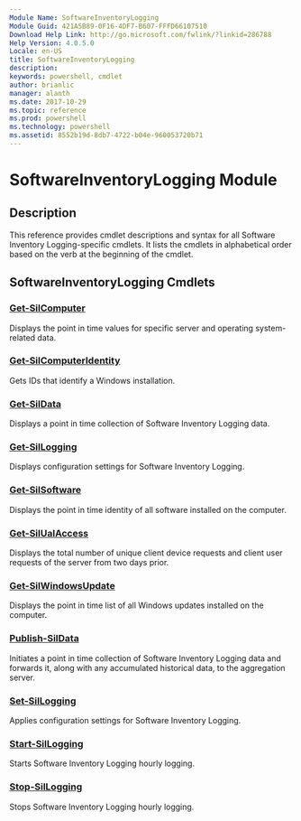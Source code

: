 ```yaml
---
Module Name: SoftwareInventoryLogging
Module Guid: 421A5B89-0F16-4DF7-B607-FFFD66107510
Download Help Link: http://go.microsoft.com/fwlink/?linkid=286788
Help Version: 4.0.5.0
Locale: en-US
title: SoftwareInventoryLogging
description: 
keywords: powershell, cmdlet
author: brianlic
manager: alanth
ms.date: 2017-10-29
ms.topic: reference
ms.prod: powershell
ms.technology: powershell
ms.assetid: 8552b19d-8db7-4722-b04e-960053720b71
---
```


# SoftwareInventoryLogging Module
## Description
This reference provides cmdlet descriptions and syntax for all Software Inventory Logging-specific cmdlets. It lists the cmdlets in alphabetical order based on the verb at the beginning of the cmdlet.

## SoftwareInventoryLogging Cmdlets
### [Get-SilComputer](./Get-SilComputer.md)
Displays the point in time values for specific server and operating system-related data.

### [Get-SilComputerIdentity](./Get-SilComputerIdentity.md)
Gets IDs that identify a Windows installation.

### [Get-SilData](./Get-SilData.md)
Displays a point in time collection of Software Inventory Logging data.

### [Get-SilLogging](./Get-SilLogging.md)
Displays configuration settings for Software Inventory Logging.

### [Get-SilSoftware](./Get-SilSoftware.md)
Displays the point in time identity of all software installed on the computer.

### [Get-SilUalAccess](./Get-SilUalAccess.md)
Displays the total number of unique client device requests and client user requests of the server from two days prior.

### [Get-SilWindowsUpdate](./Get-SilWindowsUpdate.md)
Displays the point in time list of all Windows updates installed on the computer.

### [Publish-SilData](./Publish-SilData.md)
Initiates a point in time collection of Software Inventory Logging data and forwards it, along with any accumulated historical data, to the aggregation server.

### [Set-SilLogging](./Set-SilLogging.md)
Applies configuration settings for Software Inventory Logging.

### [Start-SilLogging](./Start-SilLogging.md)
Starts Software Inventory Logging hourly logging.

### [Stop-SilLogging](./Stop-SilLogging.md)
Stops Software Inventory Logging hourly logging.

